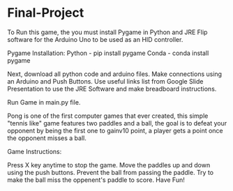 # Final-Project

To Run this game, the you must install Pygame in Python and JRE Flip software for the Arduino Uno to be used as an HID controller.

Pygame Installation:
Python - pip install pygame
Conda - conda install pygame



Next, download all python code and arduino files.
Make connections using an Arduino and Push Buttons.
Use useful links list from Google Slide Presentation to use the JRE Software and make breadboard instructions.

Run Game in main.py file.




Pong is one of the first computer games that ever created, this simple "tennis like" game features two paddles and a ball, the goal is to defeat your opponent by being the first one to gainv10 point, a player gets a point once the opponent misses a ball.

Game Instructions: 

Press X key anytime to stop the game.
Move the paddles up and down using the push buttons.
Prevent the ball from passing the paddle.
Try to make the ball miss the oppenent's paddle to score.
Have Fun!
